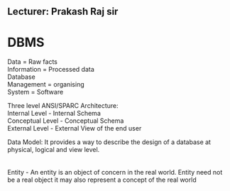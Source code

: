 ## Lecturer: Prakash Raj sir<br>
# DBMS

Data = Raw facts<br>
Information = Processed data<br>
Database <br>
Management = organising <br>
System = Software <br>


Three level ANSI/SPARC Architecture: <br>
Internal Level - Internal Schema <br>
Conceptual Level - Conceptual Schema <br>
External Level - External View of the end user <br>

Data Model: It provides a way to describe the design of a database at physical, logical and view level.<br>
<br>
<br>
Entity - An entity is an object of concern in the real world. Entity need not be a real object it may also represent a concept of the real world<br>
